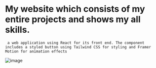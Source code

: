 # My website which consists of my entire projects and shows my all skills.

```
 a web application using React for its front end. The component includes a styled button using Tailwind CSS for styling and Framer Motion for animation effects
```


![image](file:///C:/Users/masak/OneDrive/Pictures/%E8%9E%A2%E5%B9%95%E6%93%B7%E5%8F%96%E7%95%AB%E9%9D%A2/Screenshot%202024-05-16%20014015.png
)
